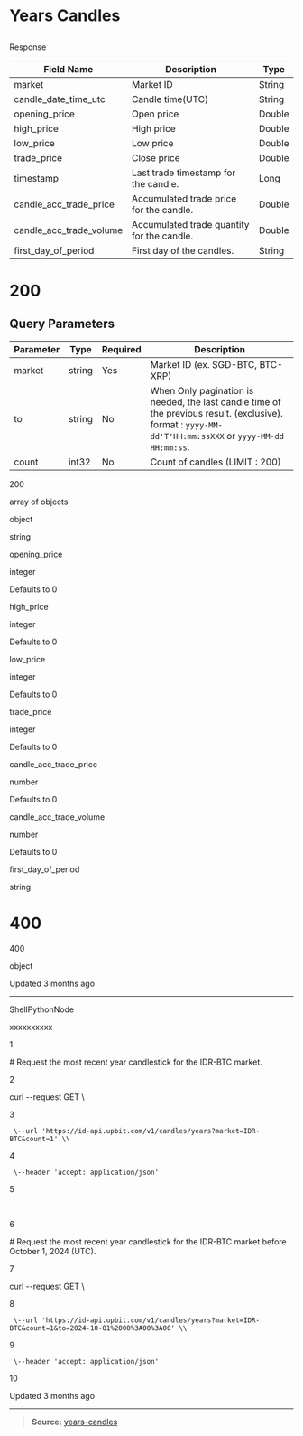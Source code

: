 # Years Candles

##

Response

[](#response)

| Field Name              | Description                                | Type   |
| ----------------------- | ------------------------------------------ | ------ |
| market                  | Market ID                                  | String |
| candle_date_time_utc    | Candle time(UTC)                           | String |
| opening_price           | Open price                                 | Double |
| high_price              | High price                                 | Double |
| low_price               | Low price                                  | Double |
| trade_price             | Close price                                | Double |
| timestamp               | Last trade timestamp for the candle.       | Long   |
| candle_acc_trade_price  | Accumulated trade price for the candle.    | Double |
| candle_acc_trade_volume | Accumulated trade quantity for the candle. | Double |
| first_day_of_period     | First day of the candles.                  | String |

# 200

## Query Parameters

| Parameter | Type   | Required | Description                                                                                                                                             |
| --------- | ------ | -------- | ------------------------------------------------------------------------------------------------------------------------------------------------------- |
| market    | string | Yes      | Market ID (ex. SGD-BTC, BTC-XRP)                                                                                                                        |
| to        | string | No       | When Only pagination is needed, the last candle time of the previous result. (exclusive). format : `yyyy-MM-dd'T'HH:mm:ssXXX` or `yyyy-MM-dd HH:mm:ss`. |
| count     | int32  | No       | Count of candles (LIMIT : 200)                                                                                                                          |

200

array of objects

object

string

opening_price

integer

Defaults to 0

high_price

integer

Defaults to 0

low_price

integer

Defaults to 0

trade_price

integer

Defaults to 0

candle_acc_trade_price

number

Defaults to 0

candle_acc_trade_volume

number

Defaults to 0

first_day_of_period

string

# 400

400

object

Updated 3 months ago

---

ShellPythonNode

xxxxxxxxxx

1

\# Request the most recent year candlestick for the IDR-BTC market.

2

curl \--request GET \\

3

     \--url 'https://id-api.upbit.com/v1/candles/years?market=IDR-BTC&count=1' \\

4

     \--header 'accept: application/json'

5

​

6

\# Request the most recent year candlestick for the IDR-BTC market before
October 1, 2024 (UTC).

7

curl \--request GET \\

8

     \--url 'https://id-api.upbit.com/v1/candles/years?market=IDR-BTC&count=1&to=2024-10-01%2000%3A00%3A00' \\

9

     \--header 'accept: application/json'

10

Updated 3 months ago

---

> **Source:**
> [years-candles](https://global-docs.upbit.com/reference/years-candles)
